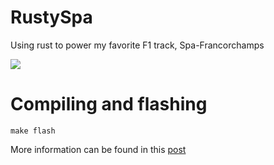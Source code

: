 # RustySpa

Using rust to power my favorite F1 track, Spa-Francorchamps

<img src="https://plankenau.com/i/final.gif">

# Compiling and flashing

`make flash`

More information can be found in this [post][1]

[1]: https://plankenau.com/blog/post/rusty-spa-francorchamps
